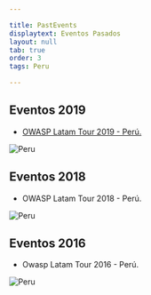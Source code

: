 ```yaml
---

title: PastEvents
displaytext: Eventos Pasados
layout: null
tab: true
order: 3
tags: Peru

---
```



## Eventos 2019

* [OWASP Latam Tour 2019 - Perú.](https://twitter.com/OWASP_Peru/status/1127392848196788224)

![Peru](https://pbs.twimg.com/profile_banners/322443324/1555721486/1500x500)

## Eventos 2018

* OWASP Latam Tour 2018 - Perú.

![Peru](https://pbs.twimg.com/media/DaCL4SXX4AAXmmz?format=jpg&name=900x900)

## Eventos 2016

* Owasp Latam Tour 2016 - Perú.

![Peru](https://pbs.twimg.com/media/CfYdRllWsAAELe4?format=jpg&name=medium)

